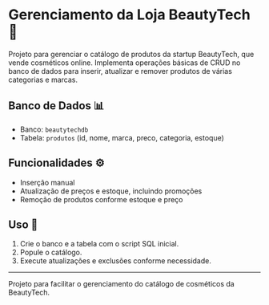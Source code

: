 # Gerenciamento da Loja BeautyTech 💄

Projeto para gerenciar o catálogo de produtos da startup BeautyTech, que vende cosméticos online. Implementa operações básicas de CRUD no banco de dados para inserir, atualizar e remover produtos de várias categorias e marcas.

## Banco de Dados 📊

- Banco: `beautytechdb`  
- Tabela: `produtos` (id, nome, marca, preco, categoria, estoque)

## Funcionalidades ⚙

- Inserção manual
- Atualização de preços e estoque, incluindo promoções  
- Remoção de produtos conforme estoque e preço

## Uso 🎯

1. Crie o banco e a tabela com o script SQL inicial.  
2. Popule o catálogo.  
3. Execute atualizações e exclusões conforme necessidade.

---
Projeto para facilitar o gerenciamento do catálogo de cosméticos da BeautyTech.
